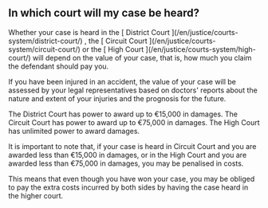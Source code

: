 ##  In which court will my case be heard?

Whether your case is heard in the [ District Court ](/en/justice/courts-
system/district-court/) , the [ Circuit Court ](/en/justice/courts-
system/circuit-court/) or the [ High Court ](/en/justice/courts-system/high-
court/) will depend on the value of your case, that is, how much you claim the
defendant should pay you.

If you have been injured in an accident, the value of your case will be
assessed by your legal representatives based on doctors' reports about the
nature and extent of your injuries and the prognosis for the future.

The District Court has power to award up to €15,000 in damages. The Circuit
Court has power to award up to €75,000 in damages. The High Court has
unlimited power to award damages.

It is important to note that, if your case is heard in Circuit Court and you
are awarded less than €15,000 in damages, or in the High Court and you are
awarded less than €75,000 in damages, you may be penalised in costs.

This means that even though you have won your case, you may be obliged to pay
the extra costs incurred by both sides by having the case heard in the higher
court.
